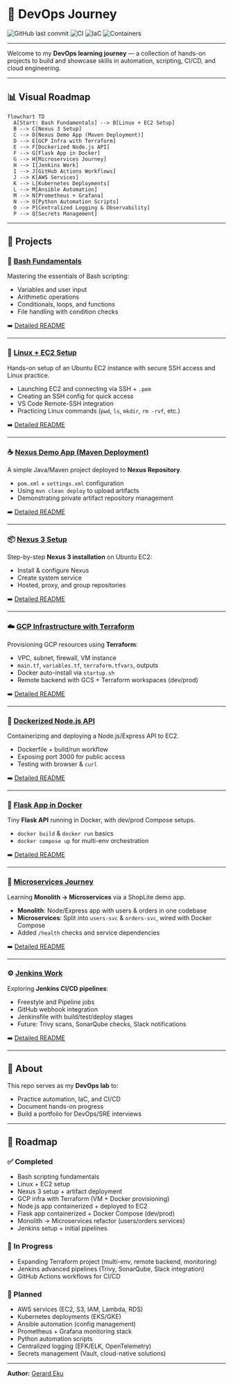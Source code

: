 # 🚀 DevOps Journey

![GitHub last commit](https://img.shields.io/github/last-commit/gerardinhoo/Devops-Journey)
![CI](https://img.shields.io/badge/CI-GitHub_Actions-informational)
![IaC](https://img.shields.io/badge/IaC-Terraform-blue)
![Containers](https://img.shields.io/badge/Containers-Docker-blueviolet)

---

Welcome to my **DevOps learning journey** — a collection of hands-on projects to build and showcase skills in automation, scripting, CI/CD, and cloud engineering.

---

## 📊 Visual Roadmap

```mermaid
flowchart TD
  A[Start: Bash Fundamentals] --> B[Linux + EC2 Setup]
  B --> C[Nexus 3 Setup]
  C --> D[Nexus Demo App (Maven Deployment)]
  D --> E[GCP Infra with Terraform]
  E --> F[Dockerized Node.js API]
  F --> G[Flask App in Docker]
  G --> H[Microservices Journey]
  H --> I[Jenkins Work]
  I --> J[GitHub Actions Workflows]
  J --> K[AWS Services]
  K --> L[Kubernetes Deployments]
  L --> M[Ansible Automation]
  M --> N[Prometheus + Grafana]
  N --> O[Python Automation Scripts]
  O --> P[Centralized Logging & Observability]
  P --> Q[Secrets Management]
```

---

## 📁 Projects

### 🐚 [Bash Fundamentals](./bash_fundamentals)

Mastering the essentials of Bash scripting:

- Variables and user input
- Arithmetic operations
- Conditionals, loops, and functions
- File handling with condition checks

➡️ [Detailed README](./bash_fundamentals/README.md)

---

### 🐧 [Linux + EC2 Setup](./linux_devops)

Hands-on setup of an Ubuntu EC2 instance with secure SSH access and Linux practice.

- Launching EC2 and connecting via SSH + `.pem`
- Creating an SSH config for quick access
- VS Code Remote-SSH integration
- Practicing Linux commands (`pwd`, `ls`, `mkdir`, `rm -rvf`, etc.)

➡️ [Detailed README](./linux_devops/README.md)

---

### ☕ [Nexus Demo App (Maven Deployment)](./nexus-demo-app)

A simple Java/Maven project deployed to **Nexus Repository**.

- `pom.xml` + `settings.xml` configuration
- Using `mvn clean deploy` to upload artifacts
- Demonstrating private artifact repository management

➡️ [Detailed README](./nexus-demo-app/README.md)

---

### 📦 [Nexus 3 Setup](./maven-nexus)

Step-by-step **Nexus 3 installation** on Ubuntu EC2:

- Install & configure Nexus
- Create system service
- Hosted, proxy, and group repositories

➡️ [Detailed README](./maven-nexus/README.md)

---

### ☁️ [GCP Infrastructure with Terraform](./gcp-terraform-infra)

Provisioning GCP resources using **Terraform**:

- VPC, subnet, firewall, VM instance
- `main.tf`, `variables.tf`, `terraform.tfvars`, outputs
- Docker auto-install via `startup.sh`
- Remote backend with GCS + Terraform workspaces (dev/prod)

➡️ [Detailed README](./gcp-terraform-infra/README.md)

---

### 🐳 [Dockerized Node.js API](./simple-node-api)

Containerizing and deploying a Node.js/Express API to EC2.

- Dockerfile + build/run workflow
- Exposing port 3000 for public access
- Testing with browser & `curl`

➡️ [Detailed README](./simple-node-api/README.md)

---

### 🐍 [Flask App in Docker](./docker-python-flask)

Tiny **Flask API** running in Docker, with dev/prod Compose setups.

- `docker build` & `docker run` basics
- `docker compose up` for multi-env orchestration

➡️ [Detailed README](./docker-python-flask/README.md)

---

### 🧩 [Microservices Journey](./microservices)

Learning **Monolith → Microservices** via a ShopLite demo app.

- **Monolith**: Node/Express app with users & orders in one codebase
- **Microservices**: Split into `users-svc` & `orders-svc`, wired with Docker Compose
- Added `/health` checks and service dependencies

➡️ [Detailed README](./microservices/README.md)

---

### ⚙️ [Jenkins Work](./Jenkins-Work)

Exploring **Jenkins CI/CD pipelines**:

- Freestyle and Pipeline jobs
- GitHub webhook integration
- Jenkinsfile with build/test/deploy stages
- Future: Trivy scans, SonarQube checks, Slack notifications

➡️ [Detailed README](./Jenkins-Work/README.md)

---

## 🧠 About

This repo serves as my **DevOps lab** to:

- Practice automation, IaC, and CI/CD
- Document hands-on progress
- Build a portfolio for DevOps/SRE interviews

---

## 📌 Roadmap

### ✅ Completed

- Bash scripting fundamentals
- Linux + EC2 setup
- Nexus 3 setup + artifact deployment
- GCP infra with Terraform (VM + Docker provisioning)
- Node.js app containerized + deployed to EC2
- Flask app containerized + Docker Compose (dev/prod)
- Monolith → Microservices refactor (users/orders services)
- Jenkins setup + initial pipelines

### 🚧 In Progress

- Expanding Terraform project (multi-env, remote backend, monitoring)
- Jenkins advanced pipelines (Trivy, SonarQube, Slack integration)
- GitHub Actions workflows for CI/CD

### 🎯 Planned

- AWS services (EC2, S3, IAM, Lambda, RDS)
- Kubernetes deployments (EKS/GKE)
- Ansible automation (config management)
- Prometheus + Grafana monitoring stack
- Python automation scripts
- Centralized logging (EFK/ELK, OpenTelemetry)
- Secrets management (Vault, cloud-native solutions)

---

**Author:** [Gerard Eku](https://github.com/gerardinhoo)
